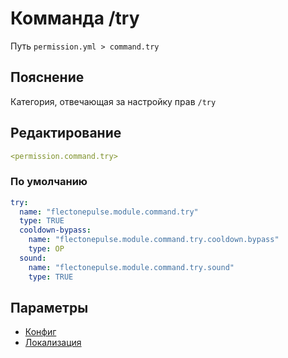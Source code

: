 # Комманда /try
Путь `permission.yml > command.try`

## Пояснение
Категория, отвечающая за настройку прав `/try`

## Редактирование
```yaml
<permission.command.try>
```

### По умолчанию
```yaml
try:
  name: "flectonepulse.module.command.try"
  type: TRUE
  cooldown-bypass:
    name: "flectonepulse.module.command.try.cooldown.bypass"
    type: OP
  sound:
    name: "flectonepulse.module.command.try.sound"
    type: TRUE
```

## Параметры

- [Конфиг](/docs/command/try/)
- [Локализация](/docs/localizations/ru_ru/command/try/)

<!--@include: @/parts/permission/permissionTier3.md-->
<!--@include: @/parts/permission/cooldown.md-->
<!--@include: @/parts/permission/sound.md-->

